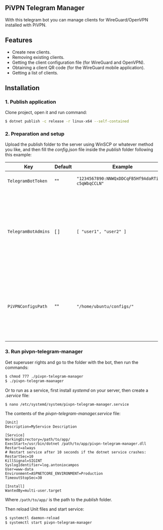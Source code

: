 ## PiVPN Telegram Manager
With this telegram bot you can manage clients for WireGuard/OpenVPN installed with PiVPN.

## Features
* Create new clients.
* Removing existing clients.
* Getting the client configuration file (for WireGuard and OpenVPN).
* Obtaining a client QR code (for the WireGuard mobile application).
* Getting a list of clients.

## Installation

### 1. Publish application 

Clone project, open it and run command: 

```bash
$ dotnet publish -c release -r linux-x64 --self-contained
```

### 2. Preparation and setup

Upload the publish folder to the server using WinSCP or whatever method you like, and then fill the *config.json* file inside the *publish* folder following this example:

| Key | Default | Example | Description |
| - | - | - | - |
| `TelegramBotToken` | "" | `"1234567890:NNWQxDDCqFB5Hf9AdaRTiA12-c5qWbqCCLN"` | Telegram bot authentication token. |
| `TelegramBotAdmins` | [ ] | `[ "user1", "user2" ]` | Names of users who can use the bot. **Attention**: It is strongly recommended to specify users, if left empty, then any user can manage the bot! |
| `PiVPNConfigsPath` | "" | `"/home/ubuntu/configs/"` | The path where the client configuration files are located. Must contain "configs" for WireGuard and "ovpns" for OpenVPN. |

### 3. Run pivpn-telegram-manager

Get superuser rights and go to the folder with the bot, then run the commands:

```bash
$ chmod 777 ./pivpn-telegram-manager
$ ./pivpn-telegram-maanager
```

Or to run as a service, first install *systemd* on your server, then create a *.service* file:

```bash
$ nano /etc/systemd/system/pivpn-telegram-manager.service
```

The contents of the *pivpn-telegram-manager.service* file:

```
[Unit]
Description=MyService Description

[Service]
WorkingDirectory=/path/to/app/
ExecStart=/usr/bin/dotnet /path/to/app/pivpn-telegram-manager.dll
Restart=always
# Restart service after 10 seconds if the dotnet service crashes:
RestartSec=10
KillSignal=SIGINT
SyslogIdentifier=log.antoniocampos
User=www-data
Environment=ASPNETCORE_ENVIRONMENT=Production
TimeoutStopSec=30

[Install]
WantedBy=multi-user.target
```

Where `/path/to/app/` is the path to the *publish* folder.

Then reload Unit files and start service:

```bash
$ systemctl daemon-reload
$ systemctl start pivpn-telegram-manager
```
